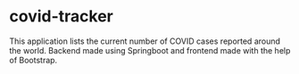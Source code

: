 # covid-tracker
This application lists the current number of COVID cases reported around the world. Backend made using Springboot and frontend made with the help of Bootstrap.

